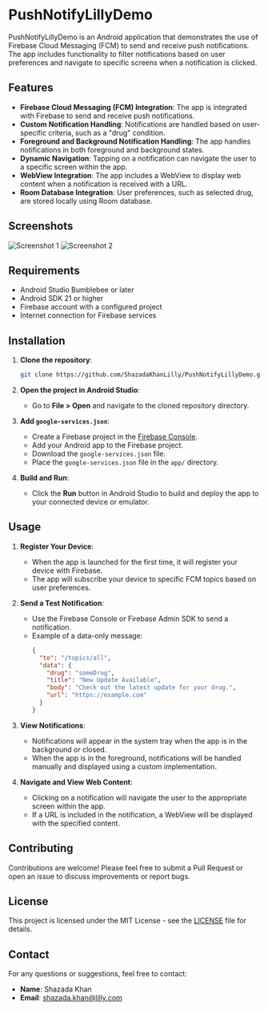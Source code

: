 # PushNotifyLillyDemo

PushNotifyLillyDemo is an Android application that demonstrates the use of Firebase Cloud Messaging (FCM) to send and receive push notifications. The app includes functionality to filter notifications based on user preferences and navigate to specific screens when a notification is clicked.

## Features

- **Firebase Cloud Messaging (FCM) Integration**: The app is integrated with Firebase to send and receive push notifications.
- **Custom Notification Handling**: Notifications are handled based on user-specific criteria, such as a "drug" condition.
- **Foreground and Background Notification Handling**: The app handles notifications in both foreground and background states.
- **Dynamic Navigation**: Tapping on a notification can navigate the user to a specific screen within the app.
- **WebView Integration**: The app includes a WebView to display web content when a notification is received with a URL.
- **Room Database Integration**: User preferences, such as selected drug, are stored locally using Room database.

## Screenshots

![Screenshot 1](url-to-screenshot1)
![Screenshot 2](url-to-screenshot2)

## Requirements

- Android Studio Bumblebee or later
- Android SDK 21 or higher
- Firebase account with a configured project
- Internet connection for Firebase services

## Installation

1. **Clone the repository**:
    ```bash
    git clone https://github.com/ShazadaKhanLilly/PushNotifyLillyDemo.git
    ```
2. **Open the project in Android Studio**:
    - Go to **File > Open** and navigate to the cloned repository directory.

3. **Add `google-services.json`**:
    - Create a Firebase project in the [Firebase Console](https://console.firebase.google.com/).
    - Add your Android app to the Firebase project.
    - Download the `google-services.json` file.
    - Place the `google-services.json` file in the `app/` directory.

4. **Build and Run**:
    - Click the **Run** button in Android Studio to build and deploy the app to your connected device or emulator.

## Usage

1. **Register Your Device**:
    - When the app is launched for the first time, it will register your device with Firebase.
    - The app will subscribe your device to specific FCM topics based on user preferences.

2. **Send a Test Notification**:
    - Use the Firebase Console or Firebase Admin SDK to send a notification.
    - Example of a data-only message:
        ```json
        {
          "to": "/topics/all",
          "data": {
            "drug": "someDrug",
            "title": "New Update Available",
            "body": "Check out the latest update for your drug.",
            "url": "https://example.com"
          }
        }
        ```

3. **View Notifications**:
    - Notifications will appear in the system tray when the app is in the background or closed.
    - When the app is in the foreground, notifications will be handled manually and displayed using a custom implementation.

4. **Navigate and View Web Content**:
    - Clicking on a notification will navigate the user to the appropriate screen within the app.
    - If a URL is included in the notification, a WebView will be displayed with the specified content.

## Contributing

Contributions are welcome! Please feel free to submit a Pull Request or open an issue to discuss improvements or report bugs.

## License

This project is licensed under the MIT License - see the [LICENSE](LICENSE) file for details.

## Contact

For any questions or suggestions, feel free to contact:

- **Name**: Shazada Khan
- **Email**: shazada.khan@lilly.com
